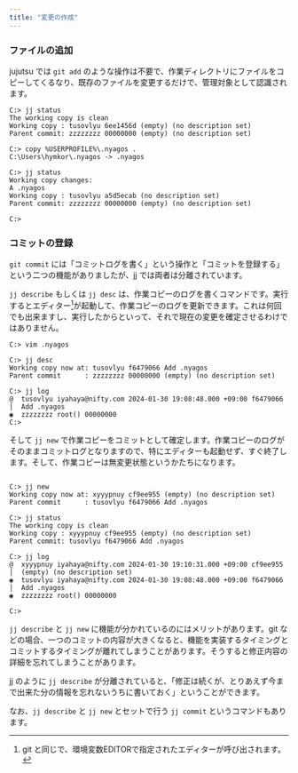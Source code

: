 ```yaml
---
title: "変更の作成"
---
```

### ファイルの追加

jujutsu では `git add` のような操作は不要で、作業ディレクトリにファイルをコピーしてくるなり、既存のファイルを変更するだけで、管理対象として認識されます。

```
C:> jj status
The working copy is clean
Working copy : tusovlyu 6ee1456d (empty) (no description set)
Parent commit: zzzzzzzz 00000000 (empty) (no description set)

C:> copy %USERPROFILE%\.nyagos .
C:\Users\hymkor\.nyagos -> .nyagos

C:> jj status
Working copy changes:
A .nyagos
Working copy : tusovlyu a5d5ecab (no description set)
Parent commit: zzzzzzzz 00000000 (empty) (no description set)

C:>
```

### コミットの登録

`git commit` には「コミットログを書く」という操作と「コミットを登録する」という二つの機能がありましたが、jj では両者は分離されています。

`jj describe` もしくは `jj desc` は、作業コピーのログを書くコマンドです。実行するとエディター[^editor]が起動して、作業コピーのログを更新できます。これは何回でも出来ますし、実行したからといって、それで現在の変更を確定させるわけではありません。

```
C:> vim .nyagos

C:> jj desc
Working copy now at: tusovlyu f6479066 Add .nyagos
Parent commit      : zzzzzzzz 00000000 (empty) (no description set)

C:> jj log
@  tusovlyu iyahaya@nifty.com 2024-01-30 19:08:48.000 +09:00 f6479066
│  Add .nyagos
◉  zzzzzzzz root() 00000000
C:>
```

そして `jj new` で作業コピーをコミットとして確定します。作業コピーのログがそのままコミットログとなりますので、特にエディターも起動せず、すぐ終了します。そして、作業コピーは無変更状態というかたちになります。

```

C:> jj new
Working copy now at: xyyypnuy cf9ee955 (empty) (no description set)
Parent commit      : tusovlyu f6479066 Add .nyagos

C:> jj status
The working copy is clean
Working copy : xyyypnuy cf9ee955 (empty) (no description set)
Parent commit: tusovlyu f6479066 Add .nyagos

C:> jj log
@  xyyypnuy iyahaya@nifty.com 2024-01-30 19:10:31.000 +09:00 cf9ee955
│  (empty) (no description set)
◉  tusovlyu iyahaya@nifty.com 2024-01-30 19:08:48.000 +09:00 f6479066
│  Add .nyagos
◉  zzzzzzzz root() 00000000

C:>
```

`jj describe` と `jj new` に機能が分かれているのにはメリットがあります。git などの場合、一つのコミットの内容が大きくなると、機能を実装するタイミングとコミットするタイミングが離れてしまうことがあります。そうすると修正内容の詳細を忘れてしまうことがあります。

jj のように `jj describe` が分離されていると、「修正は続くが、とりあえず今まで出来た分の情報を忘れないうちに書いておく」ということができます。

なお、`jj describe` と `jj new` とセットで行う `jj commit` というコマンドもあります。

[^editor]: git と同じで、環境変数EDITORで指定されたエディターが呼び出されます。

